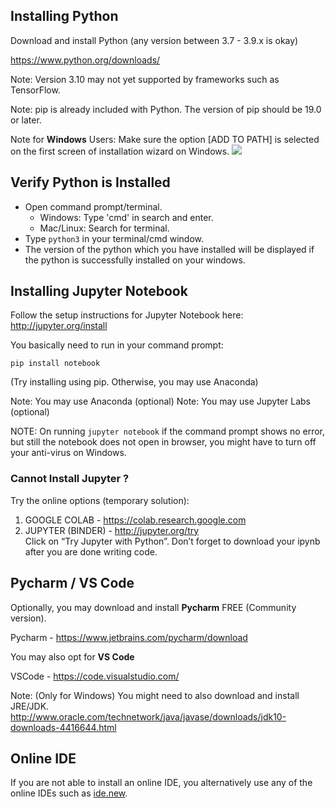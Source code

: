 ## Installing Python

Download and install Python (any version between 3.7 - 3.9.x is okay)

https://www.python.org/downloads/

Note: Version 3.10 may not yet supported by frameworks such as TensorFlow.

Note: pip is already included with Python. The version of pip should be 19.0 or later.

Note for **Windows** Users: Make sure the option [ADD TO PATH] is selected on the first screen of installation wizard on Windows.
![](https://www.tutorialspoint.com/assets/questions/media/49353/install_Python2.jpg)

## Verify Python is Installed

- Open command prompt/terminal.
  - Windows: Type 'cmd' in search and enter.
  - Mac/Linux: Search for terminal.
- Type `python3` in your terminal/cmd window.
- The version of the python which you have installed will be displayed if the python is successfully installed on your windows.

## Installing Jupyter Notebook

Follow the setup instructions for Jupyter Notebook here:
http://jupyter.org/install

You basically need to run in your command prompt:

```
pip install notebook
```

(Try installing using pip. Otherwise, you may use Anaconda)

Note: You may use Anaconda (optional)
Note: You may use Jupyter Labs (optional)

NOTE: On running `jupyter notebook` if the command prompt shows no error, but still the notebook does not open in browser, you might have to turn off your anti-virus on Windows.

### Cannot Install Jupyter ?

Try the online options (temporary solution):

1. GOOGLE COLAB - https://colab.research.google.com
2. JUPYTER (BINDER) - http://jupyter.org/try <br>
   Click on “Try Jupyter with Python”. Don’t forget to download your ipynb after you are done writing code.

## Pycharm / VS Code

Optionally, you may download and install **Pycharm** FREE (Community version).

Pycharm - https://www.jetbrains.com/pycharm/download

You may also opt for **VS Code**

VSCode - https://code.visualstudio.com/

Note: (Only for Windows) You might need to also download and install JRE/JDK.
http://www.oracle.com/technetwork/java/javase/downloads/jdk10-downloads-4416644.html

## Online IDE

If you are not able to install an online IDE, you alternatively use any of the online IDEs such as [ide.new](https://www.interviewbit.com/online-python-compiler/).
